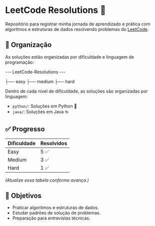 # LeetCode Resolutions 🧠

Repositório para registrar minha jornada de aprendizado e prática com algoritmos e estruturas de dados resolvendo problemas do [LeetCode](https://leetcode.com/).

## 📂 Organização

As soluções estão organizadas por dificuldade e linguagem de programação:

--- LeetCode-Resolutions ---

├── easy
├── medium
├── hard

Dentro de cada nível de dificuldade, as soluções são organizadas por linguagem:

- `python/`: Soluções em Python 🐍
- `java/`: Soluções em Java ☕

## ✅ Progresso

| Dificuldade | Resolvidos |
|-------------|------------|
| Easy        | 5 ✅        |
| Medium      | 3 ✅        |
| Hard        | 1 ✅        |

*(Atualize essa tabela conforme avança.)*

## 📌 Objetivos

- Praticar algoritmos e estruturas de dados.
- Estudar padrões de solução de problemas.
- Preparação para entrevistas técnicas.

